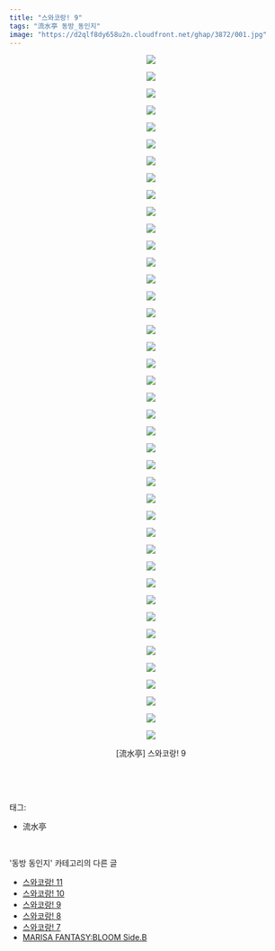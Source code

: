 ```yaml
---
title: "스와코랑! 9"
tags: "流水亭 동방_동인지"
image: "https://d2qlf8dy658u2n.cloudfront.net/ghap/3872/001.jpg"
---
```

<div class="article">
<p style="text-align: center; clear: none; float: none;"><img src="{{ site.imgserver12 }}/ghap/3872/001.jpg"/></p>
<p style="text-align: center; clear: none; float: none;"><img src="{{ site.imgserver12 }}/ghap/3872/002.jpg"/></p>
<p style="text-align: center; clear: none; float: none;"><img src="{{ site.imgserver12 }}/ghap/3872/003.jpg"/></p>
<p style="text-align: center; clear: none; float: none;"><img src="{{ site.imgserver12 }}/ghap/3872/004.jpg"/></p>
<p style="text-align: center; clear: none; float: none;"><img src="{{ site.imgserver12 }}/ghap/3872/005.jpg"/></p>
<p style="text-align: center; clear: none; float: none;"><img src="{{ site.imgserver12 }}/ghap/3872/006.jpg"/></p>
<p style="text-align: center; clear: none; float: none;"><img src="{{ site.imgserver12 }}/ghap/3872/007.jpg"/></p>
<p style="text-align: center; clear: none; float: none;"><img src="{{ site.imgserver12 }}/ghap/3872/008.jpg"/></p>
<p style="text-align: center; clear: none; float: none;"><img src="{{ site.imgserver12 }}/ghap/3872/009.jpg"/></p>
<p style="text-align: center; clear: none; float: none;"><img src="{{ site.imgserver12 }}/ghap/3872/010.jpg"/></p>
<p style="text-align: center; clear: none; float: none;"><img src="{{ site.imgserver12 }}/ghap/3872/011.jpg"/></p>
<p style="text-align: center; clear: none; float: none;"><img src="{{ site.imgserver12 }}/ghap/3872/012.jpg"/></p>
<p style="text-align: center; clear: none; float: none;"><img src="{{ site.imgserver12 }}/ghap/3872/013.jpg"/></p>
<p style="text-align: center; clear: none; float: none;"><img src="{{ site.imgserver12 }}/ghap/3872/014.jpg"/></p>
<p style="text-align: center; clear: none; float: none;"><img src="{{ site.imgserver12 }}/ghap/3872/015.jpg"/></p>
<p style="text-align: center; clear: none; float: none;"><img src="{{ site.imgserver12 }}/ghap/3872/016.jpg"/></p>
<p style="text-align: center; clear: none; float: none;"><img src="{{ site.imgserver12 }}/ghap/3872/017.jpg"/></p>
<p style="text-align: center; clear: none; float: none;"><img src="{{ site.imgserver12 }}/ghap/3872/018.jpg"/></p>
<p style="text-align: center; clear: none; float: none;"><img src="{{ site.imgserver12 }}/ghap/3872/019.jpg"/></p>
<p style="text-align: center; clear: none; float: none;"><img src="{{ site.imgserver12 }}/ghap/3872/020.jpg"/></p>
<p style="text-align: center; clear: none; float: none;"><img src="{{ site.imgserver12 }}/ghap/3872/021.jpg"/></p>
<p style="text-align: center; clear: none; float: none;"><img src="{{ site.imgserver12 }}/ghap/3872/022.jpg"/></p>
<p style="text-align: center; clear: none; float: none;"><img src="{{ site.imgserver12 }}/ghap/3872/023.jpg"/></p>
<p style="text-align: center; clear: none; float: none;"><img src="{{ site.imgserver12 }}/ghap/3872/024.jpg"/></p>
<p style="text-align: center; clear: none; float: none;"><img src="{{ site.imgserver12 }}/ghap/3872/025.jpg"/></p>
<p style="text-align: center; clear: none; float: none;"><img src="{{ site.imgserver12 }}/ghap/3872/026.jpg"/></p>
<p style="text-align: center; clear: none; float: none;"><img src="{{ site.imgserver12 }}/ghap/3872/027.jpg"/></p>
<p style="text-align: center; clear: none; float: none;"><img src="{{ site.imgserver12 }}/ghap/3872/028.jpg"/></p>
<p style="text-align: center; clear: none; float: none;"><img src="{{ site.imgserver12 }}/ghap/3872/029.jpg"/></p>
<p style="text-align: center; clear: none; float: none;"><img src="{{ site.imgserver12 }}/ghap/3872/030.jpg"/></p>
<p style="text-align: center; clear: none; float: none;"><img src="{{ site.imgserver12 }}/ghap/3872/031.jpg"/></p>
<p style="text-align: center; clear: none; float: none;"><img src="{{ site.imgserver12 }}/ghap/3872/032.jpg"/></p>
<p style="text-align: center; clear: none; float: none;"><img src="{{ site.imgserver12 }}/ghap/3872/033.jpg"/></p>
<p style="text-align: center; clear: none; float: none;"><img src="{{ site.imgserver12 }}/ghap/3872/034.jpg"/></p>
<p style="text-align: center; clear: none; float: none;"><img src="{{ site.imgserver12 }}/ghap/3872/035.jpg"/></p>
<p style="text-align: center; clear: none; float: none;"><img src="{{ site.imgserver12 }}/ghap/3872/036.jpg"/></p>
<p style="text-align: center; clear: none; float: none;"><img src="{{ site.imgserver12 }}/ghap/3872/037.jpg"/></p>
<p style="text-align: center; clear: none; float: none;"><img src="{{ site.imgserver12 }}/ghap/3872/038.jpg"/></p>
<p style="text-align: center; clear: none; float: none;"><img src="{{ site.imgserver12 }}/ghap/3872/039.jpg"/></p>
<p style="text-align: center; clear: none; float: none;"><img src="{{ site.imgserver12 }}/ghap/3872/040.jpg"/></p>
<p style="text-align: center; clear: none; float: none;"><img src="{{ site.imgserver12 }}/ghap/3872/041.jpg"/></p>
<p style="text-align: center; clear: none; float: none;">[流水亭] 스와코랑! 9</p>
<p><br/></p>
</div><br/>
<div class="tagTrail">
<p>태그: </p>
<ul>
<li>流水亭</li>
</ul>
</div><br/>
<div class="another">
<p>'동방 동인지' 카테고리의 다른 글</p>
<ul>
<li><a href="/ghap_3874">스와코랑! 11</a></li>
<li><a href="/ghap_3873">스와코랑! 10</a></li>
<li><a href="/ghap_3872">스와코랑! 9</a></li>
<li><a href="/ghap_3871">스와코랑! 8</a></li>
<li><a href="/ghap_3870">스와코랑! 7</a></li>
<li><a href="/ghap_3869">MARISA FANTASY:BLOOM Side.B</a></li>
</ul>
</div><br/>
<div class="cb_module cb_fluid">
<div class="cb_wrt cb_profile">
</div><!-- commentList close -->
</div><br/>
